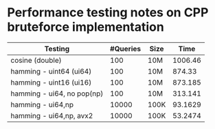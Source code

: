 # Performance testing notes on CPP bruteforce implementation

| Testing                    | \#Queries | Size | Time    |
|----------------------------|-----------|------|---------|
| cosine (double)            | 100       | 10M  | 1006.46 |
| hamming - uint64 (ui64)    | 100       | 10M  | 874.33  |
| hamming - uint16 (ui16)    | 100       | 10M  | 873.185 |
| hamming - ui64, no pop(np) | 100       | 10M  | 313.141 |
| hamming - ui64,np          | 10000     | 100K | 93.1629 |
| hamming - ui64,np, avx2    | 10000     | 100K | 53.2474 |
